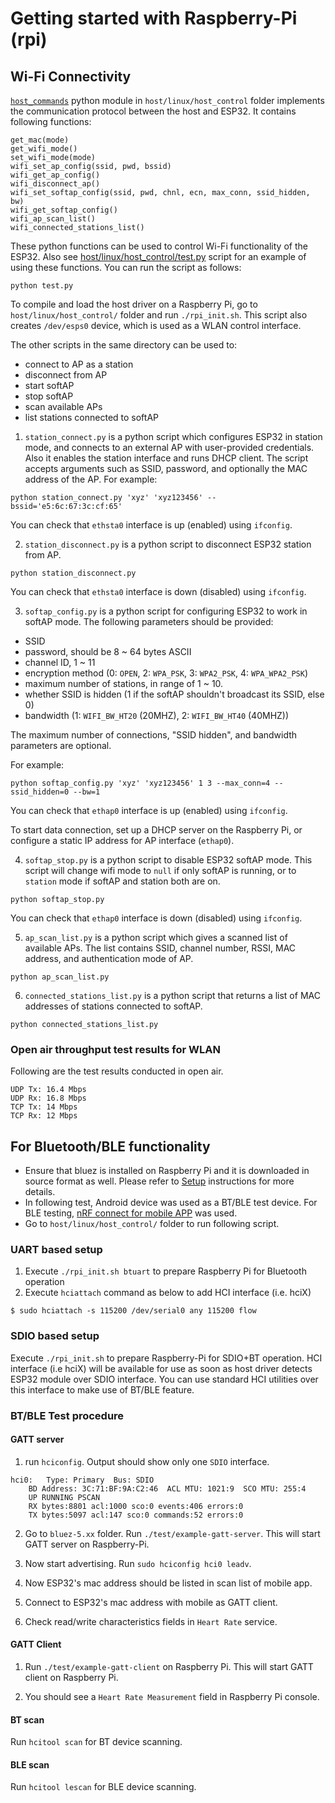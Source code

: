 # Getting started with Raspberry-Pi (rpi)

## Wi-Fi Connectivity

[`host_commands`](../host/linux/host_control/host_commands) python module in `host/linux/host_control` folder implements the communication protocol between the host and ESP32. It contains following functions:
```
get_mac(mode)
get_wifi_mode()
set_wifi_mode(mode)
wifi_set_ap_config(ssid, pwd, bssid)
wifi_get_ap_config()
wifi_disconnect_ap()
wifi_set_softap_config(ssid, pwd, chnl, ecn, max_conn, ssid_hidden, bw)
wifi_get_softap_config()
wifi_ap_scan_list()
wifi_connected_stations_list()
```

These python functions can be used to control Wi-Fi functionality of the ESP32. Also see [host/linux/host_control/test.py](../host/linux/host_control/test.py) script for an example of using these functions. You can run the script as follows:
```
python test.py
```

To compile and load the host driver on a Raspberry Pi, go to `host/linux/host_control/` folder and run `./rpi_init.sh`. This script also creates `/dev/esps0` device, which is used as a WLAN control interface.

The other scripts in the same directory can be used to:

- connect to AP as a station
- disconnect from AP
- start softAP
- stop softAP
- scan available APs
- list stations connected to softAP

1. `station_connect.py` is a python script which configures ESP32 in station mode, and connects to an external AP with user-provided credentials. Also it enables the station interface and runs DHCP client. The script accepts arguments such as SSID, password, and optionally the MAC address of the AP. For example:

```
python station_connect.py 'xyz' 'xyz123456' --bssid='e5:6c:67:3c:cf:65'
```

You can check that `ethsta0` interface is up (enabled) using `ifconfig`.

2. `station_disconnect.py` is a python script to disconnect ESP32 station from AP.

```
python station_disconnect.py
```

You can check that `ethsta0` interface is down (disabled) using `ifconfig`.

3. `softap_config.py` is a python script for configuring ESP32 to work in softAP mode. The following parameters should be provided:

- SSID
- password, should be 8 ~ 64 bytes ASCII
- channel ID, 1 ~ 11
- encryption method (0: `OPEN`, 2: `WPA_PSK`, 3: `WPA2_PSK`, 4: `WPA_WPA2_PSK`)
- maximum number of stations, in range of 1 ~ 10.
- whether SSID is hidden (1 if the softAP shouldn't broadcast its SSID, else 0)
- bandwidth (1: `WIFI_BW_HT20` (20MHZ), 2: `WIFI_BW_HT40` (40MHZ))

The maximum number of connections, "SSID hidden", and bandwidth parameters are optional.

For example:
```
python softap_config.py 'xyz' 'xyz123456' 1 3 --max_conn=4 --ssid_hidden=0 --bw=1
```

You can check that `ethap0` interface is up (enabled) using `ifconfig`.

To start data connection, set up a DHCP server on the Raspberry Pi, or configure a static IP address for AP interface (`ethap0`).

4. `softap_stop.py` is a python script to disable ESP32 softAP mode. This script will change wifi mode to `null` if only softAP is running, or to `station` mode if softAP and station both are on.

```
python softap_stop.py
```

You can check that `ethap0` interface is down (disabled) using `ifconfig`.

5. `ap_scan_list.py` is a python script which gives a scanned list of available APs. The list contains SSID, channel number, RSSI, MAC address, and authentication mode of AP.

```
python ap_scan_list.py
```

6. `connected_stations_list.py` is a python script that returns a list of MAC addresses of stations connected to softAP.

```
python connected_stations_list.py
```

### Open air throughput test results for WLAN

Following are the test results conducted in open air.

```
UDP Tx: 16.4 Mbps
UDP Rx: 16.8 Mbps
TCP Tx: 14 Mbps
TCP Rx: 12 Mbps
```

## For Bluetooth/BLE functionality

- Ensure that bluez is installed on Raspberry Pi and it is downloaded in source format as well. Please refer to [Setup](Setup.md) instructions for more details.
- In following test, Android device was used as a BT/BLE test device. For BLE testing, [nRF connect for mobile APP](https://play.google.com/store/apps/details?id=no.nordicsemi.android.mcp&hl=en_IN) was used.
- Go to `host/linux/host_control/` folder to run following script.

### UART based setup
1. Execute `./rpi_init.sh btuart` to prepare Raspberry Pi for Bluetooth operation
2. Execute `hciattach` command as below to add HCI interface (i.e. hciX)
```
$ sudo hciattach -s 115200 /dev/serial0 any 115200 flow
```

### SDIO based setup
Execute `./rpi_init.sh` to prepare Raspberry-Pi for SDIO+BT operation.
HCI interface (i.e hciX) will be available for use as soon as host driver detects ESP32 module over SDIO interface.
You can use standard HCI utilities over this interface to make use of BT/BLE feature.

### BT/BLE Test procedure
#### GATT server

1. run `hciconfig`. Output should show only one `SDIO` interface.
```
hci0:	Type: Primary  Bus: SDIO
	BD Address: 3C:71:BF:9A:C2:46  ACL MTU: 1021:9  SCO MTU: 255:4
	UP RUNNING PSCAN
	RX bytes:8801 acl:1000 sco:0 events:406 errors:0
	TX bytes:5097 acl:147 sco:0 commands:52 errors:0
```
2. Go to `bluez-5.xx` folder. Run `./test/example-gatt-server`. This will start GATT server on Raspberry-Pi.

3. Now start advertising. Run `sudo hciconfig hci0 leadv`.

4. Now ESP32's mac address should be listed in scan list of mobile app.

5. Connect to ESP32's mac address with mobile as GATT client.

6. Check read/write characteristics fields in `Heart Rate` service.

#### GATT Client

1. Run `./test/example-gatt-client` on Raspberry Pi. This will start GATT client on Raspberry Pi.

2. You should see a `Heart Rate Measurement` field in Raspberry Pi console.

#### BT scan

Run `hcitool scan` for BT device scanning.

#### BLE scan

Run `hcitool lescan` for BLE device scanning.

